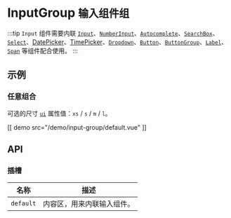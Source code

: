 # InputGroup <small>输入组件组</small>

:::tip
`Input` 组件需要内联 [`Input`](./input)、[`NumberInput`](./number-input)、[`Autocomplete`](autocomplete)、[`SearchBox`](./search-box)、[`Select`](./select)、[DatePicker](./date-picker)、[TimePicker](./time-picker)、[`Dropdown`](./dropdown)、[`Button`](./button)、[`ButtonGroup`](./button-group)、[`Label`](./label)、[`Span`](./span) 等组件配合使用。
:::

## 示例

### 任意组合

可选的尺寸 [`ui`](#props-ui) 属性值：`xs` / `s` / `m` / `l`。

[[ demo src="/demo/input-group/default.vue" ]]

## API

### 插槽

| 名称 | 描述 |
| -- | -- |
| ``default`` | 内容区，用来内联输入组件。 |
